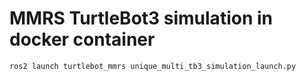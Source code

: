 # MMRS TurtleBot3 simulation in docker container

```bash
ros2 launch turtlebot_mmrs unique_multi_tb3_simulation_launch.py
```
